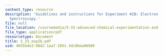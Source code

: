 ```yaml
---
content_type: resource
description: 'Guidelines and instructions for Experiment #2B: Electron Spin Resonance
  Spectroscopy.'
file: null
file_location: /coursemedia/5-33-advanced-chemical-experimentation-and-instrumentation-fall-2007/4655bde390d21aa710513dc8bea06989_5_33_exp2b.pdf
file_type: application/pdf
resourcetype: Document
title: 5_33_exp2b.pdf
uid: 4655bde3-90d2-1aa7-1051-3dc8bea06989
---
```

